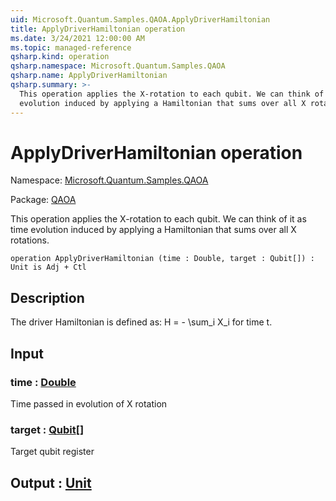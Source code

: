 ```yaml
---
uid: Microsoft.Quantum.Samples.QAOA.ApplyDriverHamiltonian
title: ApplyDriverHamiltonian operation
ms.date: 3/24/2021 12:00:00 AM
ms.topic: managed-reference
qsharp.kind: operation
qsharp.namespace: Microsoft.Quantum.Samples.QAOA
qsharp.name: ApplyDriverHamiltonian
qsharp.summary: >-
  This operation applies the X-rotation to each qubit. We can think of it as time
  evolution induced by applying a Hamiltonian that sums over all X rotations.
---
```


# ApplyDriverHamiltonian operation

Namespace: [Microsoft.Quantum.Samples.QAOA](xref:Microsoft.Quantum.Samples.QAOA)

Package: [QAOA](https://nuget.org/packages/QAOA)


This operation applies the X-rotation to each qubit. We can think of it as timeevolution induced by applying a Hamiltonian that sums over all X rotations.

```qsharp
operation ApplyDriverHamiltonian (time : Double, target : Qubit[]) : Unit is Adj + Ctl
```


## Description

The driver Hamiltonian is defined as:H = - \sum_i X_i for time t.

## Input

### time : [Double](xref:microsoft.quantum.lang-ref.double)

Time passed in evolution of X rotation


### target : [Qubit](xref:microsoft.quantum.lang-ref.qubit)[]

Target qubit register



## Output : [Unit](xref:microsoft.quantum.lang-ref.unit)

